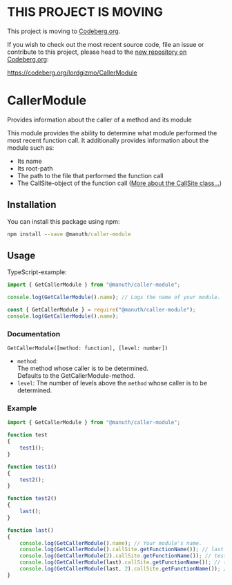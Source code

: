 # THIS PROJECT IS MOVING
This project is moving to [Codeberg.org](https://codeberg.org).

If you wish to check out the most recent source code, file an issue or contribute to this project, please head to the [new repository on Codeberg.org](https://codeberg.org/lordgizmo/CallerModule):

<https://codeberg.org/lordgizmo/CallerModule>

# CallerModule
Provides information about the caller of a method and its module

This module provides the ability to determine what module performed the most recent function call. It additionally provides information about the module such as:

- Its name
- Its root-path
- The path to the file that performed the function call
- The CallSite-object of the function call ([More about the CallSite class...](https://github.com/v8/v8/wiki/Stack-Trace-API#customizing-stack-traces))

## Installation
You can install this package using npm:
```cmd
npm install --save @manuth/caller-module
```

## Usage
TypeScript-example:
```ts
import { GetCallerModule } from "@manuth/caller-module";

console.log(GetCallerModule().name); // Logs the name of your module. 
```

```js
const { GetCallerModule } = require("@manuth/caller-module");
console.log(GetCallerModule().name);
```

### Documentation
`GetCallerModule([method: function], [level: number])`
 - `method`:  
   The method whose caller is to be determined.  
   Defaults to the GetCallerModule-method.
 - `level`:
   The number of levels above the `method` whose caller is to be determined.

### Example
```ts
import { GetCallerModule } from "@manuth/caller-module";

function test
{
    test1();
}

function test1()
{
    test2();
}

function test2()
{
    last();
}

function last()
{
    console.log(GetCallerModule().name); // Your module's name.
    console.log(GetCallerModule().callSite.getFunctionName()); // last
    console.log(GetCallerModule(2).callSite.getFunctionName()); // test2
    console.log(GetCallerModule(last).callSite.getFunctionName()); // test2
    console.log(GetCallerModule(last, 2).callSite.getFunctionName()); // test1
}
```
